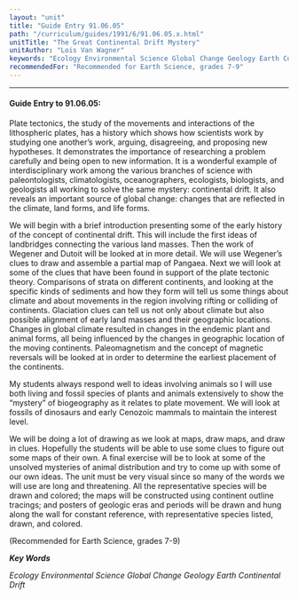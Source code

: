 ```yaml
---
layout: "unit"
title: "Guide Entry 91.06.05"
path: "/curriculum/guides/1991/6/91.06.05.x.html"
unitTitle: "The Great Continental Drift Mystery"
unitAuthor: "Lois Van Wagner"
keywords: "Ecology Environmental Science Global Change Geology Earth Continental Drift"
recommendedFor: "Recommended for Earth Science, grades 7-9"
---
```

<body>
<hr/>
 <h4>
  Guide Entry to 91.06.05:
 </h4>
 Plate tectonics, the study of the movements and interactions of the lithospheric plates, has a history which shows how scientists work by studying one another’s work, arguing, disagreeing, and proposing new hypotheses.  It demonstrates the importance of researching a problem carefully and being open to new information.  It is a wonderful example of interdisciplinary work among the various branches of science with paleontologists, climatologists, oceanographers, ecologists, biologists, and geologists all working to solve the same mystery: continental drift.  It also reveals an important source of global change: changes that are reflected in the climate, land forms, and life forms.
 <p>
  We will begin with a brief introduction presenting some of the early history of the concept of continental drift.  This will include the first ideas of landbridges connecting the various land masses.  Then the work of Wegener and Dutoit will be looked at in more detail.  We will use Wegener’s clues to draw and assemble a partial map of Pangaea.  Next we will look at some of the clues that have been found in support of the plate tectonic theory.  Comparisons of strata on different continents, and looking at the specific kinds of sediments and how they form will tell us some things about climate and about movements in the region involving rifting or colliding of continents. Glaciation clues can tell us not only about climate but also possible alignment of early land masses and their geographic locations. Changes in global climate resulted in changes in the endemic plant and animal forms, all being influenced by the changes in geographic location of the moving continents.  Paleomagnetism and the concept of magnetic reversals will be looked at in order to determine the earliest placement of the continents.
 </p>
 <p>
  My students always respond well to ideas involving animals so I will use both living and fossil species of plants and animals extensively to show the “mystery” of biogeography as it relates to plate movement.  We will look at fossils of dinosaurs and early Cenozoic mammals to maintain the interest level.
 </p>
 <p>
  We will be doing a lot of drawing as we look at maps, draw maps, and draw in clues.  Hopefully the students will be able to use some clues to figure out some maps of their own.  A final exercise will be to look at some of the unsolved mysteries of animal distribution and try to come up with some of our own ideas.  The unit must be very visual since so many of the words we will use are long and threatening.  All the representative species will be drawn and colored; the maps will be constructed using continent outline tracings; and posters of geologic eras and periods will be drawn and hung along the wall for constant reference, with representative species listed, drawn, and colored.
 </p>
 <p>
  (Recommended for Earth Science, grades 7-9)
 </p>
<p>
  <b>
   <i>
    Key Words
   </i>
  </b>
  <br/>
 </p>
 <p>
  <i>
   Ecology Environmental Science Global Change Geology Earth Continental Drift
  </i>
 </p>

</body>